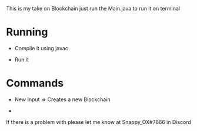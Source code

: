This is my take on Blockchain just run the Main.java to run it on terminal

# Running
- Compile it using javac

- Run it

# Commands
- New Input => Creates a new Blockchain

- 

If there is a problem with please let me know at Snappy_OX#7866 in Discord